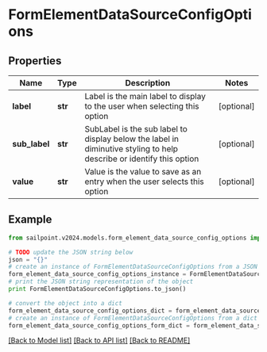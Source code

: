 # FormElementDataSourceConfigOptions


## Properties

Name | Type | Description | Notes
------------ | ------------- | ------------- | -------------
**label** | **str** | Label is the main label to display to the user when selecting this option | [optional] 
**sub_label** | **str** | SubLabel is the sub label to display below the label in diminutive styling to help describe or identify this option | [optional] 
**value** | **str** | Value is the value to save as an entry when the user selects this option | [optional] 

## Example

```python
from sailpoint.v2024.models.form_element_data_source_config_options import FormElementDataSourceConfigOptions

# TODO update the JSON string below
json = "{}"
# create an instance of FormElementDataSourceConfigOptions from a JSON string
form_element_data_source_config_options_instance = FormElementDataSourceConfigOptions.from_json(json)
# print the JSON string representation of the object
print FormElementDataSourceConfigOptions.to_json()

# convert the object into a dict
form_element_data_source_config_options_dict = form_element_data_source_config_options_instance.to_dict()
# create an instance of FormElementDataSourceConfigOptions from a dict
form_element_data_source_config_options_form_dict = form_element_data_source_config_options.from_dict(form_element_data_source_config_options_dict)
```
[[Back to Model list]](../README.md#documentation-for-models) [[Back to API list]](../README.md#documentation-for-api-endpoints) [[Back to README]](../README.md)


